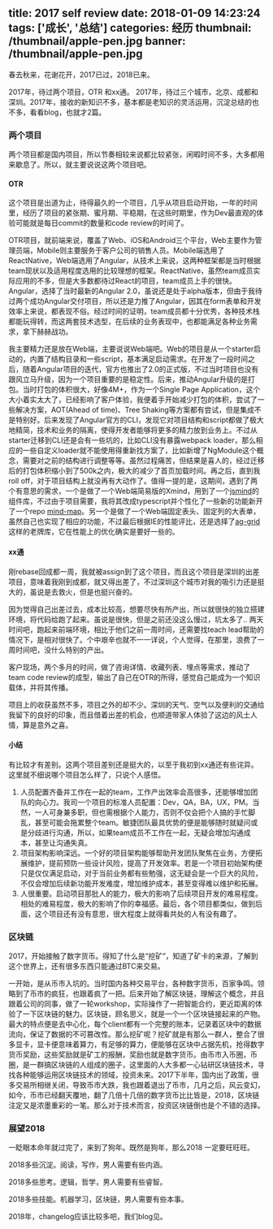 title: 2017 self review
date: 2018-01-09 14:23:24
tags: ['成长', '总结']
categories: 经历
thumbnail: /thumbnail/apple-pen.jpg
banner: /thumbnail/apple-pen.jpg
---


春去秋来，花谢花开，2017已过，2018已来。
	
2017年，待过两个项目，OTR 和xx通。 2017年，待过三个城市，北京、成都和深圳。2017年，接收的新知识不多，基本都是老知识的灵活运用，沉淀总结的也不多，看看blog，也就才2篇。

### 两个项目

两个项目都是国内项目，所以节奏相较来说都比较紧张，闲暇时间不多，大多都用来歇息了。所以，就主要说说这两个项目吧。
<!-- more -->
	
#### OTR

这个项目是出道为止，待得最久的一个项目，几乎从项目启动开始，一年的时间里，经历了项目的紧张期、蜜月期、平稳期，在这些时期里，作为Dev最直观的体验可能就是每日commit的数量和code review的时间了。
	
OTR项目，就前端来说，覆盖了Web、iOS和Android三个平台，Web主要作为管理员端，Mobile则主要服务于客户公司的销售人员。Mobile端选用了ReactNative，Web端选用了Angular，从技术上来说，这两种框架都是当时根据team现状以及适用程度选用的比较理想的框架。ReactNative，虽然team成员实际应用的不多，但是大多数都待过React的项目，team成员上手的很快。Angular，选择了当时最新的Angular 2.0，虽说还是处于alpha版本，但由于我待过两个成功Angular交付项目，所以还是力推了Angular，因其在form表单和开发效率上来说，都表现不俗。经过时间的证明，team成员都十分优秀，各种技术栈都能玩得转，而这两套技术选型，在后续的业务表现中，也都能满足各种业务需求，拿下赫赫战功。
	
我主要精力还是放在Web端，主要说说Web端吧。Web的项目是从一个starter启动的，内置了结构目录和一些script，基本满足启动需求。在开发了一段时间之后，随着Angular项目的迭代，官方也推出了2.0的正式版，不过当时项目也没有跟风立马升级，因为一个项目重要的是稳定性。后来，推动Angular升级的是打包。当时打包的体积很大，好像4M+，作为一个Single Page Application，这个大小着实太大了，已经影响了客户体验，我便着手开始减少打包的体积，尝试了一些解决方案，AOT(Ahead of time)、Tree Shaking等方案都有尝试，但是集成不是特别好。后来发现了Angular官方的CLI，发现它对项目结构和script都做了极大地精简，技术和业务的隔离，使得开发者能够将更多的精力放到业务上。不过从starter迁移到CLI还是会有一些坑的，比如CLI没有暴露webpack loader，那么相应的一些自定义loader就不能使用得重新找方案了，比如新增了NgModule这个概念，需要对之前的结构进行调整等等。虽然过程痛苦，但结果是喜人的，经过迁移后的打包体积缩小到了500k之内，极大的减少了首页加载时间。再之后，直到我roll off，对于项目结构上就没再有大动作了。值得一提的是，这期间，遇到了两个有意思的需求，一个是做了一个Web端简易版的Xmind，用到了一个[jsmind](https://github.com/hizzgdev/jsmind)的组件库，不过由于项目需要，我将其改成typescript并个性化了一些新的功能新开了一个repo [mind-map](https://github.com/wfsovereign/mind-map)。另一个是做了一个Web端固定表头、固定列的大表单，虽然自己也实现了相应的功能，不过最后根据IE的性能评比，还是选择了[ag-grid](https://github.com/ag-grid/ag-grid)这样的老牌库，它在性能上的优化确实是要好一些的。
		
	
#### xx通

刚rebase回成都一周，我就被assign到了这个项目，而且这个项目是深圳的出差项目，意味着我刚到成都，就又得出差了，不过深圳这个城市对我的吸引力还是挺大的，虽说是去救火，但是也挺兴奋的。

因为觉得自己出差过去，成本比较高，想要尽快有所产出，所以就很快的独立搭建环境，将代码给跑了起来。虽说是很快，但是之前还没这么慢过，坑太多了.. 两天时间吧，跑起来前端环境，相比于他们之前一周时间，还需要找teach lead帮助的情况下，是相对很快了。个中艰辛也就不一一详说，个人觉得，在那里，浪费了一周时间吧，没什么特别的产出。

客户现场，两个多月的时间，做了咨询详情、收藏列表、埋点等需求，推动了team code review的成型，输出了自己在OTR的所得，感觉自己能成为一个知识载体，并将其传播。
	
项目上的收获虽然不多，项目之外的却不少。深圳的天气、空气以及便利的交通给我留下的良好的印象，而且借着出差的机会，也顺道带家人体验了这边的风土人情，算是意外之喜。


#### 小结

有比较才有差别。这两个项目差别还是挺大的，以至于我初到xx通还有些诧异。这里就不细说哪个项目怎么样了，只说个人感悟。

1. 人员配置齐备并工作在一起的team，工作产出效率会高很多，还能够增加团队的向心力。我司一个项目的标准人员配置：Dev，QA，BA，UX，PM。当然，一人可身兼多职，但也需根据个人能力，否则不仅会把个人搞的手忙脚乱，甚至可能会拖累整个team。敏捷团队最具优势的便是能够随时就疑问或是分歧进行沟通，所以，如果team成员不工作在一起，无疑会增加沟通成本，甚至让沟通失真。
2. 项目架构影响深远。一个好的项目架构能够帮助开发团队聚焦在业务，方便拓展维护，提前预防一些设计风险，提高了开发效率。若是一个项目初始架构便只是仅仅满足启动，对于当前业务都有些勉强，这无疑会是一个巨大的风险，不仅会增加后续新功能开发难度，增加维护成本，甚至变得难以维护和拓展。
3. 人很重要。启动项目那批人的能力，极大的影响了后续项目开发的难易程度。相处的难易程度，极大的影响了你的幸福感。最后，各个项目都类似，做到后面，这个项目还有没有意思，很大程度上就得看共处的人有没有趣了。


### 区块链

2017，开始接触了数字货币。得知了什么是“挖矿”，知道了矿卡的来源，了解到这个世界上，还有很多东西只能通过BTC来交易。

一开始，是从币市入坑的。当时国内各种交易平台，各种数字货币，百家争鸣。领略到了币市的疯狂，也跟着疯了一把。后来开始了解区块链，理解这个概念，并且跟着公司的同事，做了一轮workshop，实际操作了一把智能合约，更近距离的体验了一下区块链的魅力。区块链，顾名思义，就是一个一个区块链接起来的产物。最大的特点便是去中心化，每个client都有一个完整的账本，记录着区块中的数据流向，保证了数据的不可篡改性。那么挖矿呢？挖矿就是有那么一群人，整合了很多显卡，显卡便意味着算力，有足够的算力，便能够在区块中占据先机，抢得数字货币奖励，这些奖励就是矿工的报酬，奖励也就是数字货币。由币市入币圈，币圈，是一群搞区块链的人组成的圈子，这里面的人大多都一心钻研区块链技术，寻找各种能够运用区块链技术的领域，投资未来。2017下半年，国内出了政策，很多交易所相继关闭，导致币市大跌，我也跟着退出了币市，几月之后，风云变幻，如今，币市已经翻天覆地，翻了几倍十几倍的数字货币比比皆是，2018，区块链注定又是浓墨重彩的一笔。那么对于技术而言，投资区块链倒也是个不错的选择。

	

### 展望2018

一眨眼本命年就过完了，来到了狗年。既然是狗年，那么2018 一定要旺旺旺。

2018多些沉淀。阅读，写作，男人需要有些内涵。

2018多些思考。逻辑，哲学，男人需要有些睿智。

2018多些技能。机器学习，区块链，男人需要有些本事。

2018年，changelog应该比较多吧，我们blog见。

	
	
